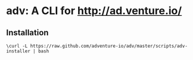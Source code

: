 # adv: A CLI for http://ad.venture.io/

## Installation

```
\curl -L https://raw.github.com/adventure-io/adv/master/scripts/adv-installer | bash
```
